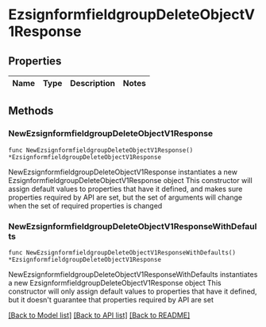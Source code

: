 # EzsignformfieldgroupDeleteObjectV1Response

## Properties

Name | Type | Description | Notes
------------ | ------------- | ------------- | -------------

## Methods

### NewEzsignformfieldgroupDeleteObjectV1Response

`func NewEzsignformfieldgroupDeleteObjectV1Response() *EzsignformfieldgroupDeleteObjectV1Response`

NewEzsignformfieldgroupDeleteObjectV1Response instantiates a new EzsignformfieldgroupDeleteObjectV1Response object
This constructor will assign default values to properties that have it defined,
and makes sure properties required by API are set, but the set of arguments
will change when the set of required properties is changed

### NewEzsignformfieldgroupDeleteObjectV1ResponseWithDefaults

`func NewEzsignformfieldgroupDeleteObjectV1ResponseWithDefaults() *EzsignformfieldgroupDeleteObjectV1Response`

NewEzsignformfieldgroupDeleteObjectV1ResponseWithDefaults instantiates a new EzsignformfieldgroupDeleteObjectV1Response object
This constructor will only assign default values to properties that have it defined,
but it doesn't guarantee that properties required by API are set


[[Back to Model list]](../README.md#documentation-for-models) [[Back to API list]](../README.md#documentation-for-api-endpoints) [[Back to README]](../README.md)


